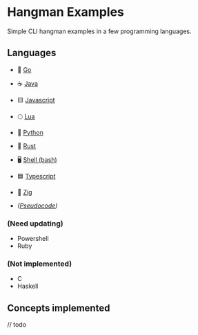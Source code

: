 # Hangman Examples

Simple CLI hangman examples in a few programming languages.

## Languages

- 🐹 [Go](./src/hangman.go)
- ☕ [Java](./src/hangman.java)
- 🟨 [Javascript](./src/hangman.js)
- 🌕 [Lua](./src/hangman.lua)
- 🐍 [Python](./src/hangman.py)
- 🦀 [Rust](./src/hangman.rs)
- 🖥️ [Shell (bash)](./src/hangman.sh)
- 🟦 [Typescript](./src/hangman.ts)
- 🦎 [Zig](./src/hangman.zig)

- *([Pseudocode](./src/hangman.pseudo))*

### (Need updating)

- Powershell
- Ruby

### (Not implemented)

- C
- Haskell

## Concepts implemented

// todo

